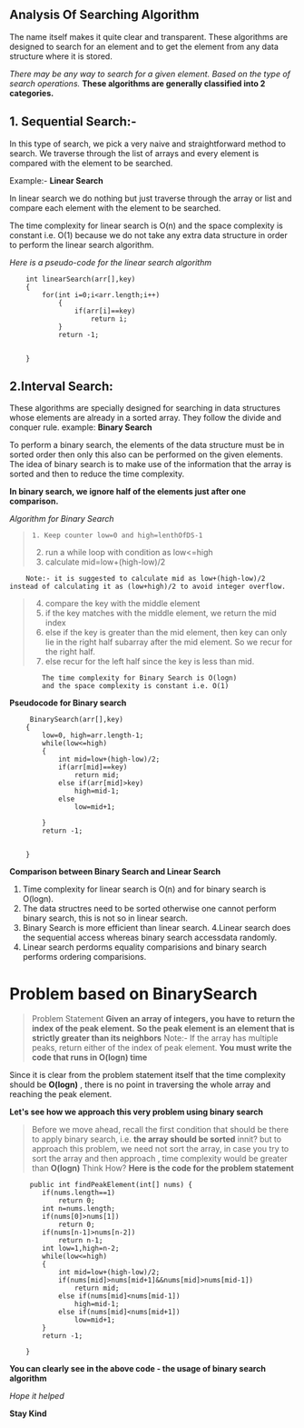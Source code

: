 ## Analysis Of Searching Algorithm

The name itself makes it quite clear and transparent.
These algorithms are designed to search for an element and to get the element from any data structure where it is stored.

_There may be any way to search for a given element. Based on the type of search operations._
**These algorithms are generally classified into 2 categories.**

## 1. Sequential Search:-

In this type of search, we pick a very naive and straightforward method to search.
We traverse through the list of arrays and every element is compared with the element to be searched.

Example:- **Linear Search**

In linear search we do nothing but just traverse through the array or list and compare each element with the element to be searched.

The time complexity for linear search is O(n) and the space complexity is constant i.e. O(1) because we do not take any extra data structure in order to perform the linear search algorithm.

_Here is a pseudo-code for the linear search algorithm_

    	int linearSearch(arr[],key)
    	{
    		for(int i=0;i<arr.length;i++)
    			{
    				if(arr[i]==key)
    					return i;
    			}
    			return -1;


    	}

## 2.Interval Search:

These algorithms are specially designed for searching in data structures whose elements are already in a sorted array. They follow the divide and conquer rule.
example: **Binary Search**

To perform a binary search, the elements of the data structure must be in sorted order then only this also can be performed on the given elements.
The idea of binary search is to make use of the information that the array is sorted and then to reduce the time complexity.

**In binary search, we ignore half of the elements just after one comparison.**

_Algorithm for Binary Search_

>     1. Keep counter low=0 and high=lenthOfDS-1
>
> 2. run a while loop with condition as low<=high
> 3. calculate mid=low+(high-low)/2

    	Note:- it is suggested to calculate mid as low+(high-low)/2 instead of calculating it as (low+high)/2 to avoid integer overflow.

> 4. compare the key with the middle element
> 5. if the key matches with the middle element, we return the mid index
> 6. else if the key is greater than the mid element, then key can only lie in the right half subarray after the mid element. So we recur for the right half.
> 7. else recur for the left half since the key is less than mid.

    		The time complexity for Binary Search is O(logn)
    		and the space complexity is constant i.e. O(1)

**Pseudocode for Binary search**

    	 BinarySearch(arr[],key)
    	{
    		low=0, high=arr.length-1;
    		while(low<=high)
    		{
    			int mid=low+(high-low)/2;
    			if(arr[mid]==key)
    				return mid;
    			else if(arr[mid]>key)
    				high=mid-1;
    			else
    				low=mid+1;

    		}
    		return -1;


    	}

**Comparison between Binary Search and Linear Search**

1. Time complexity for linear search is O(n) and for binary search is O(logn).
2. The data structres need to be sorted otherwise one cannot perform binary search, this is not so in linear search.
3. Binary Search is more efficient than linear search.
   4.Linear search does the sequential access whereas binary search accessdata randomly.
4. Linear search perdorms equality comparisions and binary search performs ordering comparisions.

# Problem based on BinarySearch

> Problem Statement
> **Given an array of integers, you have to return the index of the peak element.**
> **So the peak element is an element that is strictly greater than its neighbors**
> Note:- If the array has multiple peaks, return either of the index of peak element.
> **You must write the code that runs in O(logn) time**

Since it is clear from the problem statement itself that the time complexity should be **O(logn)** , there is no point in traversing the whole array and reaching the peak element.

**Let's see how we approach this very problem using binary search**

> Before we move ahead, recall the first condition that should be there to apply binary search, i.e. **the array should be sorted** innit?
> but to approach this problem, we need not sort the array, in case you try to sort the array and then approach , time complexity would be greater than **O(logn)**
> Think How?
> **Here is the code for the problem statement**

```
	 public int findPeakElement(int[] nums) {
        if(nums.length==1)
            return 0;
        int n=nums.length;
        if(nums[0]>nums[1])
            return 0;
        if(nums[n-1]>nums[n-2])
            return n-1;
        int low=1,high=n-2;
        while(low<=high)
        {
            int mid=low+(high-low)/2;
            if(nums[mid]>nums[mid+1]&&nums[mid]>nums[mid-1])
                return mid;
            else if(nums[mid]<nums[mid-1])
                high=mid-1;
            else if(nums[mid]<nums[mid+1])
                low=mid+1;
        }
        return -1;

    }
```

**You can clearly see in the above code - the usage of binary search algorithm**

_Hope it helped_

**Stay Kind**
